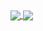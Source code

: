 <a href="https://github.com/anuraghazra/github-readme-stats">
  <img align="center" src="https://github-readme-stats.vercel.app/api?username=SkyeTheDemon&show_icons=true&bg_color=DEG,d5187f,c5298a,b33693,9f3f9a&title_color=FFFFFF&icon_color=FFFFFF&text_color=FFFFFF&hide_border" />
</a>
<a href="https://github.com/anuraghazra/github-readme-stats">
  <img align="center" src="https://github-readme-stats.vercel.app/api/top-langs/?username=SkyeTheDemon&bg_color=DEG,b33693,9f3f9a,8b479d&title_color=FFFFFF&icon_color=FFFFFF&text_color=FFFFFF&hide_border" />
</a>
